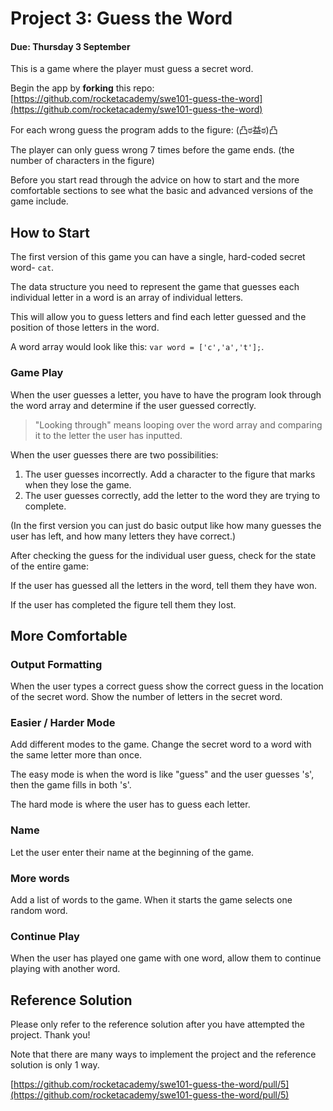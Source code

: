 # Project 3: Guess the Word

#### Due: Thursday 3 September

This is a game where the player must guess a secret word.

Begin the app by **forking** this repo: [https://github.com/rocketacademy/swe101-guess-the-word](https://github.com/rocketacademy/swe101-guess-the-word)

For each wrong guess the program adds to the figure: \(凸ಠ益ಠ\)凸

The player can only guess wrong 7 times before the game ends. \(the number of characters in the figure\)

Before you start read through the advice on how to start and the more comfortable sections to see what the basic and advanced versions of the game include. 

## How to Start

The first version of this game you can have a single, hard-coded secret word- `cat`.

The data structure you need to represent the game that guesses each individual letter in a word is an array of individual letters.

This will allow you to guess letters and find each letter guessed and the position of those letters in the word.

A word array would look like this: `var word = ['c','a','t'];`.

### Game Play

When the user guesses a letter, you have to have the program look through the word array and determine if the user guessed correctly.

> "Looking through" means looping over the word array and comparing it to the letter the user has inputted.

When the user guesses there are two possibilities:

1. The user guesses incorrectly. Add a character to the figure that marks when they lose the game.
2. The user guesses correctly, add the letter to the word they are trying to complete.

\(In the first version you can just do basic output like how many guesses the user has left, and how many letters they have correct.\)

After checking the guess for the individual user guess, check for the state of the entire game:

If the user has guessed all the letters in the word, tell them they have won.

If the user has completed the figure tell them they lost.

## More Comfortable

### Output Formatting

When the user types a correct guess show the correct guess in the location of the secret word. Show the number of letters in the secret word.

### Easier / Harder Mode

Add different modes to the game. Change the secret word to a word with the same letter more than once.

The easy mode is when the word is like "guess" and the user guesses 's', then the game fills in both 's'. 

The hard mode is where the user has to guess each letter.

### Name

Let the user enter their name at the beginning of the game.

### More words

Add a list of words to the game. When it starts the game selects one random word.

### Continue Play

When the user has played one game with one word, allow them to continue playing with another word. 

## Reference Solution

Please only refer to the reference solution after you have attempted the project. Thank you!

Note that there are many ways to implement the project and the reference solution is only 1 way.

[https://github.com/rocketacademy/swe101-guess-the-word/pull/5](https://github.com/rocketacademy/swe101-guess-the-word/pull/5)

